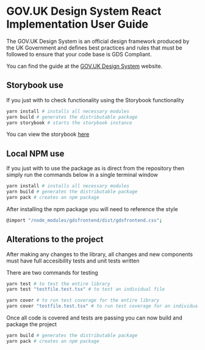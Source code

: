 # GOV.UK Design System React Implementation User Guide

The GOV.UK Design System is an official design framework produced by the UK Government and defines best practices and rules that must be followed to ensure that your code base is GDS Compliant.

You can find the guide at the <a href="https://design-system.service.gov.uk/" target="_blank" rel="noreferrer">GOV.UK Design System</a> website.

## Storybook use

If you just with to check functionality using the Storybook functionality

```bash
yarn install # installs all necessary modules
yarn build # generates the distributable package
yarn storybook # starts the storybook instance
```

You can view the storybook <a href="https://pa-digital.github.io/govuk-frontend-react/?path=/story/introduction--page" target="_blank">here</a>

## Local NPM use

If you just with to use the package as is direct from the repository then simply run the commands below in a single terminal window

```bash
yarn install # installs all necessary modules
yarn build # generates the distributable package
yarn pack # creates an npm package
```

After installing the npm package you will need to reference the style

```bash
@import "/node_modules/gdsfrontend/dist/gdsfrontend.css";
```

## Alterations to the project

After making any changes to the library, all changes and new components must have full accesibility tests and unit tests written

There are two commands for testing

```bash
yarn test # to test the entire library
yarn test "testfile.test.tsx" # to test an individual file
```

```bash
yarn cover # to run test coverage for the entire library
yarn cover "testfile.test.tsx" # to run test coverage for an individual file
```

Once all code is covered and tests are passing you can now build and package the project

```bash
yarn build # generates the distributable package
yarn pack # creates an npm package
```
